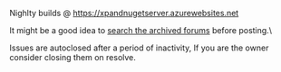 Nighlty builds @ https://xpandnugetserver.azurewebsites.net

It might be a good idea to [search the archived forums](http://www.expandframework.com/forum/search.html) before posting.\

Issues are autoclosed after a period of inactivity, If you are the owner consider closing them on resolve.
